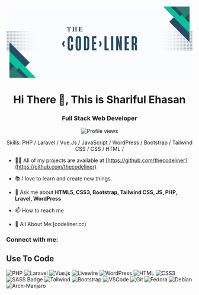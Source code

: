 ![The CodeLiner](https://github.com/thecodeliner/thecodeliner/blob/main/codeliner1.jpg)

<h1 align="center">Hi There 👋, This is Shariful Ehasan</h1>
<h3 align="center">Full Stack Web Developer </h3>

<div align="center">

![Profile views](https://komarev.com/ghpvc/?username=thecodeliner&color=red)

Skills: PHP / Laravel / Vue.Js / JavaScript / WordPress / Bootstrap / Tailwind CSS / CSS / HTML /  

</div>


- 👨‍💻 All of my projects are available at [https://github.com/thecodeliner](https://github.com/thecodeliner)

- 📚 I love to learn and create new things.

- 💬 Ask me about **HTML5, CSS3, Bootstrap, Tailwind CSS, JS, PHP, Lravel, WordPress**

- 📫 How to reach me 

- 📄 All About Me:[codeliner.cc)

<h3 align="left">Connect with me:</h3>

<p align="center">

## Use To Code

![PHP](https://img.shields.io/badge/php-PHP?style=for-the-badge&logo=php&logoColor=%23fff&labelColor=%23000&color=%237377AD)
![Laravel](https://img.shields.io/badge/laravel-Laravel?style=for-the-badge&logo=laravel&logoColor=%23fff&labelColor=%23ca3226&color=%23ED2E03)
![Vue.js](https://img.shields.io/badge/vue.js-vuejs?style=for-the-badge&logo=vuedotjs&logoColor=%233FB27F&labelColor=%23000&color=%233FB27F)
![Livewire](https://img.shields.io/badge/livewire-livewire?style=for-the-badge&logo=livewire&logoColor=%23FB70A9&labelColor=%23000&color=%23FB70A9)
![WordPress](https://img.shields.io/badge/wordpress-wordpress?style=for-the-badge&logo=wordpress&logoColor=%23fff&labelColor=%2314599d&color=%233655E2)
![HTML](https://img.shields.io/badge/HTML5-E34F26?style=for-the-badge&logo=html5&logoColor=white)
![CSS3](https://img.shields.io/badge/CSS3-1572B6?style=for-the-badge&logo=css3&logoColor=white)
![SASS Badge](https://img.shields.io/badge/Sass-CC6699?style=for-the-badge&logo=sass&logoColor=white)
![Tailwind](https://img.shields.io/badge/Tailwind_CSS-092749?style=for-the-badge&logo=tailwindcss&logoColor=06B6D4&labelColor=000000)
![Bootstrap](https://img.shields.io/badge/Bootstrap-563D7C?style=for-the-badge&logo=bootstrap&logoColor=white)
![VSCode](https://img.shields.io/badge/Visual_Studio-0078d7?style=for-the-badge&logo=visual%20studio&logoColor=white)
![Git](https://img.shields.io/badge/Git-F05032?style=for-the-badge&logo=git&logoColor=white)
![Fedora](https://img.shields.io/badge/fedora-Fedora?style=for-the-badge&logo=fedora&logoColor=%23fff&labelColor=%23478AC8&color=%234F9CD6)
![Debian](https://img.shields.io/badge/debian-debian?style=for-the-badge&logo=debian&logoColor=%23fff&labelColor=%239f2b21&color=%23D0074E)
![Arch-Manjaro](https://img.shields.io/badge/manjaro-manjaro?style=for-the-badge&logo=manjaro&logoColor=%23fff&labelColor=%231c8d75&color=%2335BFA4)




<br/>

<!-- ## Best Repo - -->



